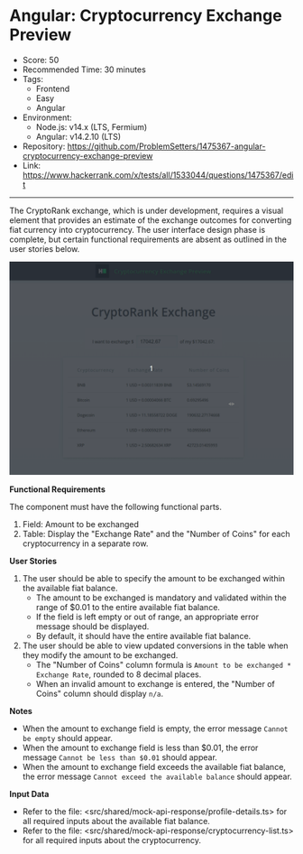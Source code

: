 # Angular: Cryptocurrency Exchange Preview

* Score: 50
* Recommended Time: 30 minutes
* Tags:
    * Frontend
    * Easy
    * Angular
* Environment:
    * Node.js: v14.x (LTS, Fermium)
    * Angular: v14.2.10 (LTS)
* Repository: https://github.com/ProblemSetters/1475367-angular-cryptocurrency-exchange-preview
* Link: https://www.hackerrank.com/x/tests/all/1533044/questions/1475367/edit

---

The CryptoRank exchange, which is under development, requires a visual element that provides an estimate of the exchange
outcomes for converting fiat currency into cryptocurrency.
The user interface design phase is complete, but certain functional requirements are absent as outlined in the user
stories below.

![](prototype.gif)

**Functional Requirements**

The component must have the following functional parts.

1. Field: Amount to be exchanged
2. Table: Display the "Exchange Rate" and the "Number of Coins" for each cryptocurrency in a separate row.

**User Stories**

1. The user should be able to specify the amount to be exchanged within the available fiat balance.
    - The amount to be exchanged is mandatory and validated within the range of $0.01 to the entire available fiat
      balance.
    - If the field is left empty or out of range, an appropriate error message should be displayed.
    - By default, it should have the entire available fiat balance.
2. The user should be able to view updated conversions in the table when they modify the amount to be exchanged.
    - The "Number of Coins" column formula is `Amount to be exchanged * Exchange Rate`, rounded to 8 decimal places.
    - When an invalid amount to exchange is entered, the "Number of Coins" column should display `n/a`.

**Notes**

- When the amount to exchange field is empty, the error message `Cannot be empty` should appear.
- When the amount to exchange field is less than $0.01, the error message `Cannot be less than $0.01` should appear.
- When the amount to exchange field exceeds the available fiat balance, the error
  message `Cannot exceed the available balance` should appear.

**Input Data**

- Refer to the file: <src/shared/mock-api-response/profile-details.ts> for all required inputs about the available fiat
  balance.
- Refer to the file: <src/shared/mock-api-response/cryptocurrency-list.ts> for all required inputs about the
  cryptocurrency.
